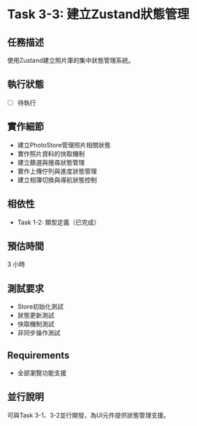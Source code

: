 # Task 3-3: 建立Zustand狀態管理

## 任務描述

使用Zustand建立照片庫的集中狀態管理系統。

## 執行狀態

- [ ] 待執行

## 實作細節

- 建立PhotoStore管理照片相關狀態
- 實作照片資料的快取機制
- 建立篩選與搜尋狀態管理
- 實作上傳佇列與進度狀態管理
- 建立相簿切換與導航狀態控制

## 相依性

- Task 1-2: 類型定義（已完成）

## 預估時間

3 小時

## 測試要求

- Store初始化測試
- 狀態更新測試
- 快取機制測試
- 非同步操作測試

## Requirements

- 全部瀏覽功能支援

## 並行說明

可與Task 3-1、3-2並行開發，為UI元件提供狀態管理支援。
